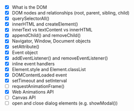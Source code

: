 - [x] What is the DOM
- [x] DOM nodes and relationships (root, parent, sibling, child)
- [x] querySelectorAll()
- [x] innerHTML and createElement()
- [x] innerText vs textContent vs innerHTML
- [x] appendChild() and removeChild()
- [x] Navigator, Window, Document objects
- [x] setAttribute()
- [x] Event object
- [x] addEventListener() and removeEventListener()
- [x] inline event handlers
- [x] Element.style and Element.classList
- [x] DOMContentLoaded event
- [x] setTimeout and setInterval
- [ ] requestAnimationFrame()
- [x] Web Animations API
- [ ] Canvas API
- [ ] open and close dialog elements (e.g. showModal())